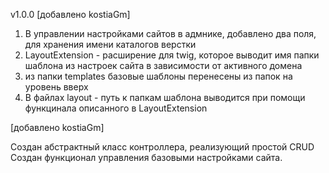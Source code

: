 v1.0.0
[добавлено kostiaGm]
1. В управлении настройками сайтов в адмнике, добавлено два поля, для хранения имени каталогов верстки
2. LayoutExtension - расширение для twig, которое выводит имя папки шаблона из настроек сайта в зависимости
   от активного домена
3. из папки templates базовые шаблоны перенесены из папок на уровень вверх  
4. В файлах layout - путь к папкам шаблона выводится при помощи функцинала описанного в LayoutExtension
 
[добавлено kostiaGm]

Создан абстрактный класс контроллера, реализующий простой CRUD
Создан функционал управления базовыми настройками сайта. 